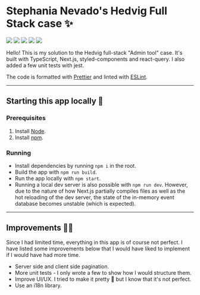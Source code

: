 # Stephania Nevado's Hedvig Full Stack case ✨

![][badge-ts] ![][badge-react] ![][badge-sc] ![][badge-react-query] ![][badge-jest]

Hello! This is my solution to the Hedvig full-stack "Admin tool" case. It's built with TypeScript, Next.js, styled-components and react-query. I also added a few unit tests with jest.

The code is formatted with [Prettier](.prettierrc.json) and linted with [ESLint](.eslintrc.json).

---

## Starting this app locally 🚀

### Prerequisites

1. Install [Node][node].
2. Install [npm][npm].

### Running

- Install dependencies by running `npm i` in the root.
- Build the app with `npm run build`.
- Run the app locally with `npm start`.
- Running a local dev server is also possible with `npm run dev`. However, due to the nature of how Next.js partially compiles files as well as the hot reloading of the dev server, the state of the in-memory event database becomes unstable (which is expected).

---

## Improvements 💅🏻

Since I had limited time, everything in this app is of course not perfect. I have listed some improvements below that I would have liked to implement if I would have had more time.

- Server side and client side pagination.
- More unit tests - I only wrote a few to show how I would structure them.
- Improve UI/UX. I tried to make it pretty 💅 but I know that it's not perfect.
- Use an i18n library.

[badge-ts]: https://img.shields.io/badge/TypeScript-grey?logo=TypeScript
[badge-react]: https://img.shields.io/badge/React-20232A?logo=react&color=grey
[badge-sc]: https://img.shields.io/badge/styled--components-grey?logo=styled-components
[badge-react-query]: https://img.shields.io/badge/react--query-grey?logo=react-query
[badge-jest]: https://img.shields.io/badge/jest-grey?logo=jest
[npm]: https://docs.npmjs.com/downloading-and-installing-node-js-and-npm
[node]: https://nodejs.org/en/download
